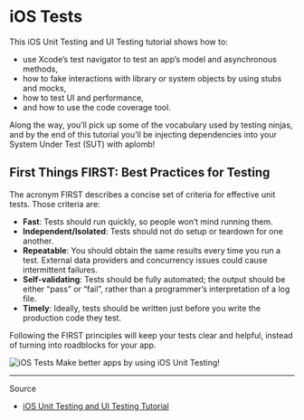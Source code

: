 iOS Tests
==========
This iOS Unit Testing and UI Testing tutorial shows how to: 

- use Xcode’s test navigator to test an app’s model and asynchronous methods, 
- how to fake interactions with library or system objects by using stubs and mocks, 
- how to test UI and performance, 
- and how to use the code coverage tool. 

Along the way, you’ll pick up some of the vocabulary used by testing ninjas, and by the end of this tutorial you’ll be injecting dependencies into your System Under Test (SUT) with aplomb!

## First Things FIRST: Best Practices for Testing

The acronym FIRST describes a concise set of criteria for effective unit tests. Those criteria are:

- **Fast**: Tests should run quickly, so people won’t mind running them.
- **Independent/Isolated**: Tests should not do setup or teardown for one another.
- **Repeatable**: You should obtain the same results every time you run a test. External data providers and concurrency issues could cause intermittent failures.
- **Self-validating**: Tests should be fully automated; the output should be either “pass” or “fail”, rather than a programmer’s interpretation of a log file.
- **Timely**: Ideally, tests should be written just before you write the production code they test.

Following the FIRST principles will keep your tests clear and helpful, instead of turning into roadblocks for your app.

![iOS Tests](https://koenig-media.raywenderlich.com/uploads/2017/01/TestinginXcode-feature.png)
Make better apps by using iOS Unit Testing!

---
Source

- [iOS Unit Testing and UI Testing Tutorial](https://www.raywenderlich.com/150073/ios-unit-testing-and-ui-testing-tutorial)
